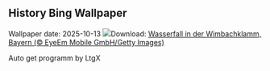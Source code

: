## History Bing Wallpaper
Wallpaper date: 2025-10-13
![](https://www.bing.com/th?id=OHR.HinterseeWaterfall_DE-DE9807935907_UHD.jpg&w=1000)Download: [Wasserfall in der Wimbachklamm, Bayern (© EyeEm Mobile GmbH/Getty Images)](https://www.bing.com/th?id=OHR.HinterseeWaterfall_DE-DE9807935907_UHD.jpg)

Auto get programm by LtgX
